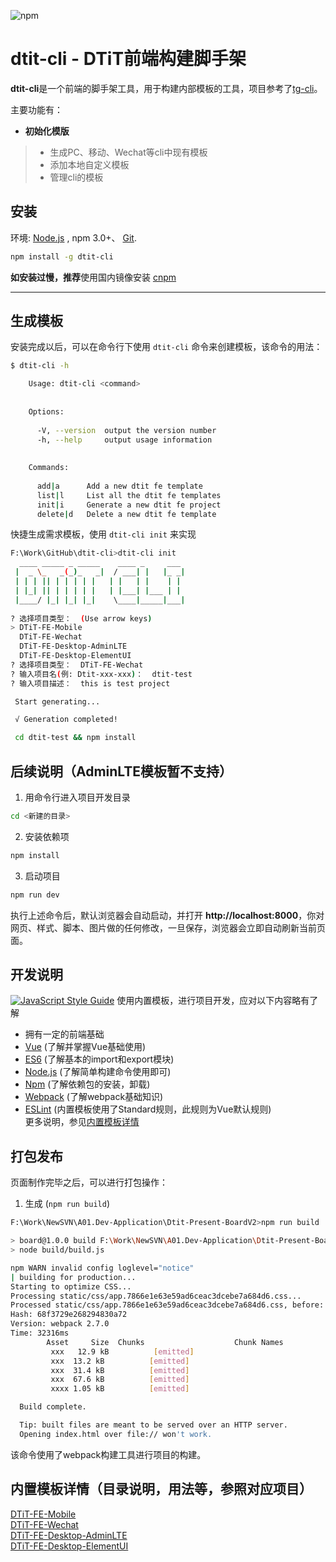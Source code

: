 
![npm](https://nodei.co/npm/dtit-cli.png?downloads=true)

# dtit-cli - DTiT前端构建脚手架

**dtit-cli**是一个前端的脚手架工具，用于构建内部模板的工具，项目参考了[tg-cli](https://nodei.co/npm/dtit-cli.png?downloads=true)。

主要功能有：

* **初始化模版**
> - 生成PC、移动、Wechat等cli中现有模板
>- 添加本地自定义模板
>- 管理cli的模板

## 安装
环境: [Node.js](https://nodejs.org/en/download/) , npm  3.0+、 [Git](https://git-scm.com/).

``` bash
npm install -g dtit-cli
```



**如安装过慢，推荐**使用国内镜像安装 [cnpm](https://cnpmjs.org/)

----------

## 生成模板

安装完成以后，可以在命令行下使用 `dtit-cli` 命令来创建模板，该命令的用法：

```bash
$ dtit-cli -h

    Usage: dtit-cli <command>
  
  
    Options:
  
      -V, --version  output the version number
      -h, --help     output usage information
  
  
    Commands:
  
      add|a      Add a new dtit fe template
      list|l     List all the dtit fe templates
      init|i     Generate a new dtit fe project
      delete|d   Delete a new dtit fe template
```

快捷生成需求模板，使用 `dtit-cli init` 来实现

```bash
F:\Work\GitHub\dtit-cli>dtit-cli init
  ____ _____ _ _____    ____ _     ___ 
 |  _ \_   _(_)_   _|  / ___| |   |_ _|
 | | | || | | | | |   | |   | |    | | 
 | |_| || | | | | |   | |___| |___ | | 
 |____/ |_| |_| |_|    \____|_____|___|
                                       
? 选择项目类型：  (Use arrow keys)
> DTiT-FE-Mobile
  DTiT-FE-Wechat
  DTiT-FE-Desktop-AdminLTE
  DTiT-FE-Desktop-ElementUI
? 选择项目类型：  DTiT-FE-Wechat
? 输入项目名(例: Dtit-xxx-xxx)：  dtit-test
? 输入项目描述：  this is test project

 Start generating...

 √ Generation completed!

 cd dtit-test && npm install

```

## 后续说明（AdminLTE模板暂不支持）

1. 用命令行进入项目开发目录

```bash
cd <新建的目录>
```

2. 安装依赖项

```bash
npm install
```

3. 启动项目

```bash
npm run dev
```

执行上述命令后，默认浏览器会自动启动，并打开 **http://localhost:8000**，你对网页、样式、脚本、图片做的任何修改，一旦保存，浏览器会立即自动刷新当前页面。

## 开发说明
[![JavaScript Style Guide](https://cdn.rawgit.com/standard/standard/master/badge.svg)](https://github.com/standard/standard)
使用内置模板，进行项目开发，应对以下内容略有了解
* 拥有一定的前端基础  
* [Vue](https://cn.vuejs.org/) (了解并掌握Vue基础使用)  
* [ES6](http://es6.ruanyifeng.com/) (了解基本的import和export模块)  
* [Node.js](http://nodejs.cn/api/) (了解简单构建命令使用即可)  
* [Npm](https://docs.npmjs.com/) (了解依赖包的安装，卸载)  
* [Webpack](https://webpack.js.org/) (了解webpack基础知识)
* [ESLint](https://eslint.org/) (内置模板使用了Standard规则，此规则为Vue默认规则)  
更多说明，参见[内置模板详情](##内置模板详情)

## 打包发布

页面制作完毕之后，可以进行打包操作：

1. 生成 (`npm run build`)
```bash
F:\Work\NewSVN\A01.Dev-Application\Dtit-Present-BoardV2>npm run build

> board@1.0.0 build F:\Work\NewSVN\A01.Dev-Application\Dtit-Present-BoardV2
> node build/build.js

npm WARN invalid config loglevel="notice"
| building for production...
Starting to optimize CSS...
Processing static/css/app.7866e1e63e59ad6ceac3dcebe7a684d6.css...
Processed static/css/app.7866e1e63e59ad6ceac3dcebe7a684d6.css, before: 168491, after: 166355, ratio: 98.73%
Hash: 68f3729e268294830a72
Version: webpack 2.7.0
Time: 32316ms
        Asset     Size  Chunks                    Chunk Names
         xxx   12.9 kB          [emitted]         
         xxx  13.2 kB          [emitted]         
         xxx  31.4 kB          [emitted]         
         xxx  67.6 kB          [emitted]         
         xxxx 1.05 kB          [emitted]         

  Build complete.

  Tip: built files are meant to be served over an HTTP server.
  Opening index.html over file:// won't work.
```
该命令使用了webpack构建工具进行项目的构建。


## 内置模板详情（目录说明，用法等，参照对应项目）
[DTiT-FE-Mobile](https://github.com/Datatellit/DTiT-FE-Mobile.git)  
[DTiT-FE-Wechat](https://github.com/Datatellit/DTiT-FE-Wechat.git)  
[DTiT-FE-Desktop-AdminLTE](https://github.com/Datatellit/DTiT-FE-Desktop-AdminLTE.git)  
[DTiT-FE-Desktop-ElementUI](https://github.com/Datatellit/DTiT-FE-Desktop-ElementUI.git)